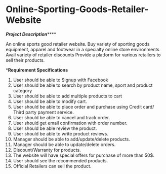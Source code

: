 # Online-Sporting-Goods-Retailer-Website

*****************************************Project Description*********************************************

An online sports good retailer website.
Buy variety of sporting goods equipment, apparel and footwear in a specialty online store environments
Avail variety of retailer discounts
Provide a platform for various retailers to sell their products.

*****************************************Requirement Specifications****************************************
1. User should be able to Signup with Facebook 
2. User should be able to search by product name, sport and product category
3. User should be able to add multiple products to cart
4. User should be able to modify cart.
5. User should be able to place order and purchase using Credit card/ Third party payment service.
6. User should be able to cancel and track order.
7. User should get email confirmation with order number.
8. User should be able review the product.
9. User should be able to write product reviews.
10. Manager should be able to add/update/delete products. 
11. Manager should be able to update/delete orders.
12. Discount/Warranty for products.
13. The website will have special offers for purchase of more than 50$.
14. User should see the recommended products.
15. Official Retailers can sell the product.
